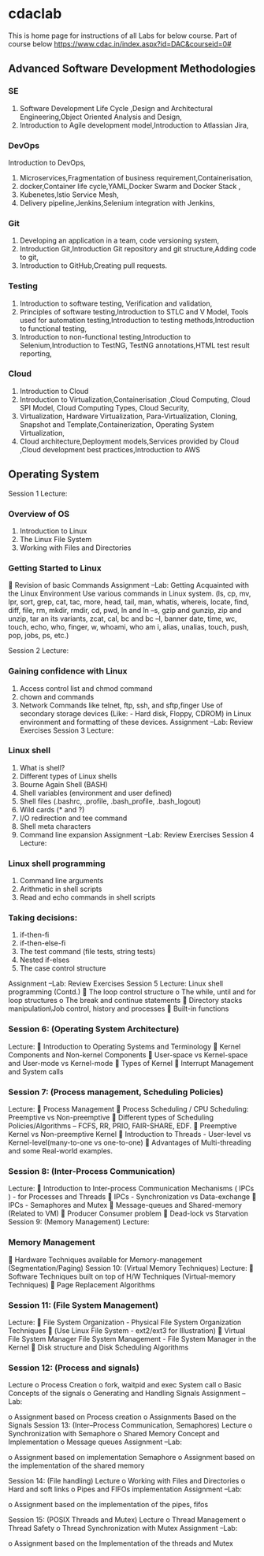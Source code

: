# cdaclab 
This is home page for instructions of all Labs for below course. Part of course below
https://www.cdac.in/index.aspx?id=DAC&courseid=0#

## Advanced Software Development Methodologies

### SE
1. Software Development Life Cycle ,Design and Architectural Engineering,Object Oriented Analysis and Design,
1. Introduction to Agile development model,Introduction to Atlassian Jira,

### DevOps
Introduction to DevOps,
1. Microservices,Fragmentation of business requirement,Containerisation,
1. docker,Container life cycle,YAML,Docker Swarm and Docker Stack , 
1. Kubenetes,Istio Service Mesh,
1. Delivery pipeline,Jenkins,Selenium integration with Jenkins,

### Git
1. Developing an application in a team, code versioning system, 
1. Introduction Git,Introduction Git repository and git structure,Adding code to git,
1. Introduction to GitHub,Creating pull requests.

### Testing
1. Introduction to software testing, Verification and validation,
1. Principles of software testing,Introduction to STLC and V Model, Tools used for automation testing,Introduction to testing methods,Introduction to functional testing,
1. Introduction to non-functional testing,Introduction to Selenium,Introduction to TestNG, TestNG annotations,HTML test result reporting,

### Cloud
1. Introduction to Cloud
1. Introduction to Virtualization,Containerisation ,Cloud Computing, Cloud SPI Model, Cloud Computing Types, Cloud Security,
1. Virtualization, Hardware Virtualization, Para-Virtualization, Cloning, Snapshot and Template,Containerization, Operating System Virtualization,
1. Cloud architecture,Deployment models,Services provided by Cloud ,Cloud development best practices,Introduction to AWS


## Operating System

Session 1
Lecture:
### Overview of OS
1. Introduction to Linux
1. The Linux File System
1. Working with Files and Directories
### Getting Started to Linux
 Revision of basic Commands
Assignment –Lab:
Getting Acquainted with the Linux Environment
Use various commands in Linux system.
(ls, cp, mv, lpr, sort, grep, cat, tac, more, head, tail, man, whatis, whereis, locate, find, diff,
file, rm, mkdir, rmdir, cd, pwd, ln and ln –s, gzip and gunzip, zip and unzip, tar an its variants,
zcat, cal, bc and bc –l, banner date, time, wc, touch, echo, who, finger, w, whoami, who am
i, alias, unalias, touch, push, pop, jobs, ps, etc.)

Session 2
Lecture:
### Gaining confidence with Linux
1. Access control list and chmod command
1. chown and commands
1. Network Commands like telnet, ftp, ssh, and sftp,finger
Use of secondary storage devices (Like: - Hard disk, Floppy, CDROM) in Linux environment and
formatting of these devices.
Assignment –Lab:
Review Exercises
Session 3
Lecture: 
### Linux shell
1. What is shell?
1. Different types of Linux shells
1. Bourne Again Shell (BASH)
1. Shell variables (environment and user defined)
1. Shell files (.bashrc, .profile, .bash_profile, .bash_logout)
1. Wild cards (* and ?)
1. I/O redirection and tee command
1. Shell meta characters
1. Command line expansion
Assignment –Lab:
Review Exercises
Session 4
Lecture:
### Linux shell programming
1. Command line arguments
1. Arithmetic in shell scripts
1. Read and echo commands in shell scripts
### Taking decisions:
1. if-then-fi
1. if-then-else-fi
1. The test command (file tests, string tests)
1. Nested if-elses
1. The case control structure

Assignment –Lab:
Review Exercises
Session 5
Lecture:
Linux shell programming (Contd.)
 The loop control structure
o The while, until and for loop structures
o The break and continue statements
 Directory stacks manipulation\Job control, history and processes
 Built-in functions
### Session 6: (Operating System Architecture)
Lecture:
 Introduction to Operating Systems and Terminology
 Kernel Components and Non-kernel Components
 User-space vs Kernel-space and User-mode vs Kernel-mode
 Types of Kernel
 Interrupt Management and System calls
### Session 7: (Process management, Scheduling Policies)
Lecture:
 Process Management
 Process Scheduling / CPU Scheduling: Preemptive vs Non-preemptive
 Different types of Scheduling Policies/Algorithms – FCFS, RR, PRIO, FAIR-SHARE, EDF.
 Preemptive Kernel vs Non-preemptive Kernel
 Introduction to Threads - User-level vs Kernel-level(many-to-one vs one-to-one)
 Advantages of Multi-threading and some Real-world examples.
### Session 8: (Inter-Process Communication)
Lecture:
 Introduction to Inter-process Communication Mechanisms ( IPCs ) - for Processes and Threads
 IPCs - Synchronization vs Data-exchange
 IPCs - Semaphores and Mutex
 Message-queues and Shared-memory (Related to VM)
 Producer Consumer problem
 Dead-lock vs Starvation
Session 9: (Memory Management)
Lecture:
### Memory Management
 Hardware Techniques available for Memory-management (Segmentation/Paging)
Session 10: (Virtual Memory Techniques)
Lecture:
 Software Techniques built on top of H/W Techniques (Virtual-memory Techniques)
 Page Replacement Algorithms

### Session 11: (File System Management)
Lecture:
 File System Organization - Physical File System Organization Techniques
 (Use Linux File System - ext2/ext3 for Illustration)
 Virtual File System Manager
File System Management - File System Manager in the Kernel
 Disk structure and Disk Scheduling Algorithms

### Session 12: (Process and signals)
Lecture
o Process Creation
o fork, waitpid and exec System call
o Basic Concepts of the signals
o Generating and Handling Signals
Assignment – Lab:

o Assignment based on Process creation
o Assignments Based on the Signals
Session 13: (Inter–Process Communication, Semaphores)
Lecture
o Synchronization with Semaphore
o Shared Memory Concept and Implementation
o Message queues
Assignment –Lab:

o Assignment based on implementation Semaphore
o Assignment based on the implementation of the shared memory

Session 14: (File handling)
Lecture
o Working with Files and Directories
o Hard and soft links
o Pipes and FIFOs implementation
Assignment –Lab:

o Assignment based on the implementation of the pipes, fifos

Session 15: (POSIX Threads and Mutex)
Lecture
o Thread Management
o Thread Safety
o Thread Synchronization with Mutex
Assignment –Lab:

o Assignment based on the Implementation of the threads and Mutex
